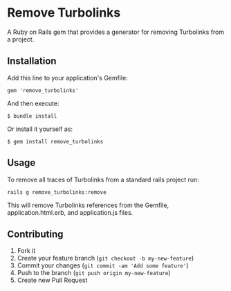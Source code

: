 # Remove Turbolinks

A Ruby on Rails gem that provides a generator for removing Turbolinks from a project.

## Installation

Add this line to your application's Gemfile:

    gem 'remove_turbolinks'

And then execute:

    $ bundle install

Or install it yourself as:

    $ gem install remove_turbolinks

## Usage

To remove all traces of Turbolinks from a standard rails project run:

    rails g remove_turbolinks:remove

This will remove Turbolinks references from the Gemfile, application.html.erb, and application.js files.

## Contributing

1. Fork it
2. Create your feature branch (`git checkout -b my-new-feature`)
3. Commit your changes (`git commit -am 'Add some feature'`)
4. Push to the branch (`git push origin my-new-feature`)
5. Create new Pull Request
